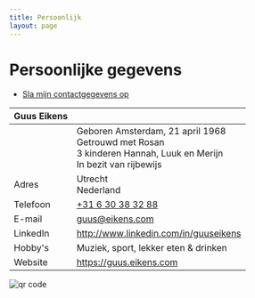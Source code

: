 ```yaml
---
title: Persoonlijk
layout: page
---
```


# Persoonlijke gegevens

- [Sla mijn contactgegevens op](./file/guus_eikens.vcf)

| Guus Eikens | &nbsp;                                                                                                                   |
|-------------|--------------------------------------------------------------------------------------------------------------------------|
| &nbsp;      | Geboren Amsterdam, 21 april 1968<br/>Getrouwd met Rosan<br/>3 kinderen Hannah, Luuk en Merijn<br/>In bezit van rijbewijs |
| Adres       | Utrecht<br/>Nederland                                                                                                    |
| Telefoon    | [+31 6 30 38 32 88](phone:+31630383288)                                                                                  |
| E-mail      | [guus@eikens.com](mailto:guus@eikens.com)                                                                                |
| LinkedIn    | <http://www.linkedin.com/in/guuseikens>                                                                                  |
| Hobby's     | Muziek, sport, lekker eten &amp; drinken                                                                                 |
| Website     | <https://guus.eikens.com>                                                                                                 |

<!-- img src='https://chart.googleapis.com/chart?cht=qr&chl=MYVCARDCONTENT&chs=180x180&choe=UTF-8&chld=L|2' alt='qr code'/ -->

<img src='https://chart.googleapis.com/chart?cht=qr&chl=BEGIN%3AVCARD%0AN%3AEikens%3BGuus%3B%3B%3B%0AADR%3BDOM%3BPARCEL%3BHOME%3A%3B%3B%3BUtrecht%3B%3B%3BNetherlands%0AEMAIL%3BINTERNET%3Aguus%40eikens.com%0ATEL%3BCELL%3A%2B31%206%2030%2038%2032%2088%0ATITLE%3ADevOps%20Engineer%20%26%20IT%20Consultant%0AURL%3BWORK%3Ahttps%3A%2F%2Fguus.eikens.com%0AEND%3AVCARD%0A&chs=180x180&choe=UTF-8&chld=L|2' alt='qr code'/>

